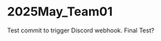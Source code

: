 <!-- Webhook test: commit 05 -->
<!-- Webhook test: May 9 -->
# 2025May_Team01
Test commit to trigger Discord webhook.
Final Test?
